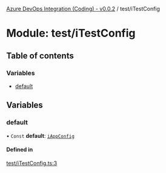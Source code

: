 [Azure DevOps Integration (Coding) - v0.0.2](../README.md) / test/iTestConfig

# Module: test/iTestConfig

## Table of contents

### Variables

- [default](test_iTestConfig.md#default)

## Variables

### default

• `Const` **default**: [`iAppConfig`](../interfaces/config_iAppConfig.iAppConfig.md)

#### Defined in

[test/iTestConfig.ts:3](https://github.com/jeysgar1/azure-devops-api-kms/blob/c1ba83d/src/test/iTestConfig.ts#L3)

